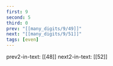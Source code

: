 ```yaml
---
first: 9
second: 5
third: 0
prev: "[[many_digits/9/49]]"
next: "[[many_digits/9/51]]"
tags: [even]
---
```

prev2-in-text: [[48]]
next2-in-text: [[52]]
